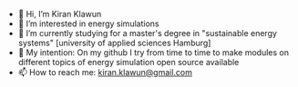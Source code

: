 - 👋 Hi, I’m Kiran Klawun
- 👀 I’m interested in energy simulations
- 🌱 I’m currently studying for a master's degree in "sustainable energy systems" [university of applied sciences Hamburg]
- 🔌 My intention: On my github I try from time to time to make modules on different topics of energy simulation open source available
- 📫 How to reach me: kiran.klawun@gmail.com


<!---
KKlawun/KKlawun is a ✨ special ✨ repository because its `README.md` (this file) appears on your GitHub profile.
You can click the Preview link to take a look at your changes.
--->

